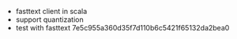 - fasttext client in scala
- support quantization
- test with fasttext 7e5c955a360d35f7d110b6c5421f65132da2bea0
